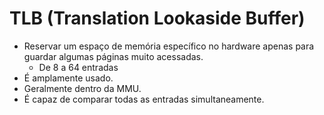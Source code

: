 # TLB (Translation Lookaside Buffer)

- Reservar um espaço de memória específico no hardware apenas para guardar algumas páginas muito acessadas.
  - De 8 a 64 entradas
- É amplamente usado.
- Geralmente dentro da MMU.
- É capaz de comparar todas as entradas simultaneamente.
